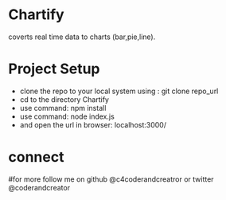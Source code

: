 # Chartify
coverts real time data to charts (bar,pie,line).

# Project Setup
- clone the repo to your local system using : git clone repo_url
- cd to the directory Chartify
- use command: npm install 
- use command: node index.js
- and open the url in browser: localhost:3000/

# connect
#for more follow me on github @c4coderandcreatror or twitter @coderandcreator
